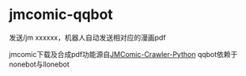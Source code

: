 # jmcomic-qqbot
发送/jm xxxxxx，机器人自动发送相对应的漫画pdf

jmcomic下载及合成pdf功能源自[JMComic-Crawler-Python](https://github.com/hect0x7/JMComic-Crawler-Python)
qqbot依赖于nonebot与llonebot
